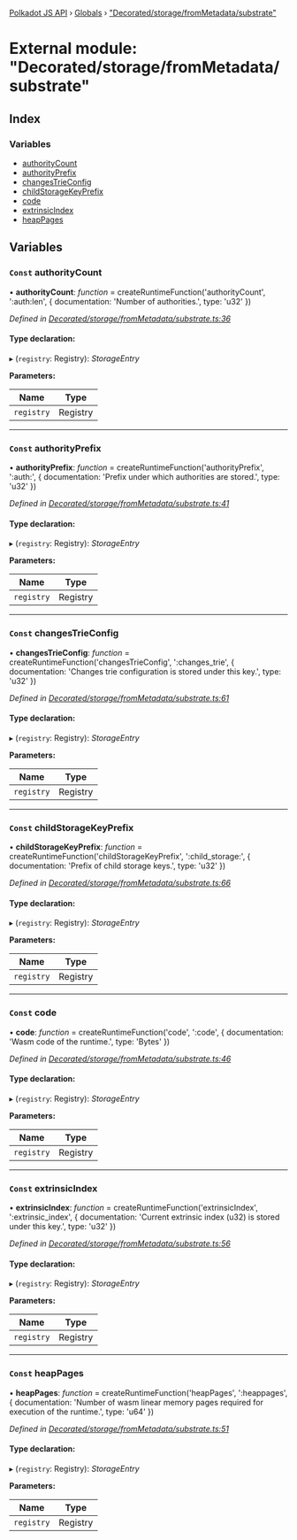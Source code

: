 [Polkadot JS API](../README.md) › [Globals](../globals.md) › ["Decorated/storage/fromMetadata/substrate"](_decorated_storage_frommetadata_substrate_.md)

# External module: "Decorated/storage/fromMetadata/substrate"

## Index

### Variables

* [authorityCount](_decorated_storage_frommetadata_substrate_.md#const-authoritycount)
* [authorityPrefix](_decorated_storage_frommetadata_substrate_.md#const-authorityprefix)
* [changesTrieConfig](_decorated_storage_frommetadata_substrate_.md#const-changestrieconfig)
* [childStorageKeyPrefix](_decorated_storage_frommetadata_substrate_.md#const-childstoragekeyprefix)
* [code](_decorated_storage_frommetadata_substrate_.md#const-code)
* [extrinsicIndex](_decorated_storage_frommetadata_substrate_.md#const-extrinsicindex)
* [heapPages](_decorated_storage_frommetadata_substrate_.md#const-heappages)

## Variables

### `Const` authorityCount

• **authorityCount**: *function* =  createRuntimeFunction('authorityCount', ':auth:len', {
  documentation: 'Number of authorities.',
  type: 'u32'
})

*Defined in [Decorated/storage/fromMetadata/substrate.ts:36](https://github.com/polkadot-js/api/blob/ed4af1d04b/packages/metadata/src/Decorated/storage/fromMetadata/substrate.ts#L36)*

#### Type declaration:

▸ (`registry`: Registry): *StorageEntry*

**Parameters:**

Name | Type |
------ | ------ |
`registry` | Registry |

___

### `Const` authorityPrefix

• **authorityPrefix**: *function* =  createRuntimeFunction('authorityPrefix', ':auth:', {
  documentation: 'Prefix under which authorities are stored.',
  type: 'u32'
})

*Defined in [Decorated/storage/fromMetadata/substrate.ts:41](https://github.com/polkadot-js/api/blob/ed4af1d04b/packages/metadata/src/Decorated/storage/fromMetadata/substrate.ts#L41)*

#### Type declaration:

▸ (`registry`: Registry): *StorageEntry*

**Parameters:**

Name | Type |
------ | ------ |
`registry` | Registry |

___

### `Const` changesTrieConfig

• **changesTrieConfig**: *function* =  createRuntimeFunction('changesTrieConfig', ':changes_trie', {
  documentation: 'Changes trie configuration is stored under this key.',
  type: 'u32'
})

*Defined in [Decorated/storage/fromMetadata/substrate.ts:61](https://github.com/polkadot-js/api/blob/ed4af1d04b/packages/metadata/src/Decorated/storage/fromMetadata/substrate.ts#L61)*

#### Type declaration:

▸ (`registry`: Registry): *StorageEntry*

**Parameters:**

Name | Type |
------ | ------ |
`registry` | Registry |

___

### `Const` childStorageKeyPrefix

• **childStorageKeyPrefix**: *function* =  createRuntimeFunction('childStorageKeyPrefix', ':child_storage:', {
  documentation: 'Prefix of child storage keys.',
  type: 'u32'
})

*Defined in [Decorated/storage/fromMetadata/substrate.ts:66](https://github.com/polkadot-js/api/blob/ed4af1d04b/packages/metadata/src/Decorated/storage/fromMetadata/substrate.ts#L66)*

#### Type declaration:

▸ (`registry`: Registry): *StorageEntry*

**Parameters:**

Name | Type |
------ | ------ |
`registry` | Registry |

___

### `Const` code

• **code**: *function* =  createRuntimeFunction('code', ':code', {
  documentation: 'Wasm code of the runtime.',
  type: 'Bytes'
})

*Defined in [Decorated/storage/fromMetadata/substrate.ts:46](https://github.com/polkadot-js/api/blob/ed4af1d04b/packages/metadata/src/Decorated/storage/fromMetadata/substrate.ts#L46)*

#### Type declaration:

▸ (`registry`: Registry): *StorageEntry*

**Parameters:**

Name | Type |
------ | ------ |
`registry` | Registry |

___

### `Const` extrinsicIndex

• **extrinsicIndex**: *function* =  createRuntimeFunction('extrinsicIndex', ':extrinsic_index', {
  documentation: 'Current extrinsic index (u32) is stored under this key.',
  type: 'u32'
})

*Defined in [Decorated/storage/fromMetadata/substrate.ts:56](https://github.com/polkadot-js/api/blob/ed4af1d04b/packages/metadata/src/Decorated/storage/fromMetadata/substrate.ts#L56)*

#### Type declaration:

▸ (`registry`: Registry): *StorageEntry*

**Parameters:**

Name | Type |
------ | ------ |
`registry` | Registry |

___

### `Const` heapPages

• **heapPages**: *function* =  createRuntimeFunction('heapPages', ':heappages', {
  documentation: 'Number of wasm linear memory pages required for execution of the runtime.',
  type: 'u64'
})

*Defined in [Decorated/storage/fromMetadata/substrate.ts:51](https://github.com/polkadot-js/api/blob/ed4af1d04b/packages/metadata/src/Decorated/storage/fromMetadata/substrate.ts#L51)*

#### Type declaration:

▸ (`registry`: Registry): *StorageEntry*

**Parameters:**

Name | Type |
------ | ------ |
`registry` | Registry |
